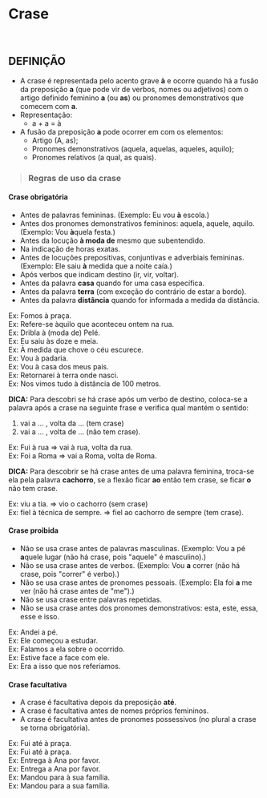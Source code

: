 # Crase

<br>

## DEFINIÇÃO
* A crase é representada pelo acento grave **à** e ocorre quando há a fusão da preposição **a** (que pode vir de verbos, nomes ou adjetivos) com o artigo definido feminino **a** (ou **as**) ou pronomes demonstrativos que comecem com **a**.
* Representação:
  - a + a = à
* A fusão da preposição **a** pode ocorrer em com os elementos:
  - Artigo (A, as);
  - Pronomes demonstrativos (aquela, aquelas, aqueles, aquilo);
  - Pronomes relativos (a qual, as quais).

> ### Regras de uso da crase

#### Crase obrigatória
* Antes de palavras femininas. (Exemplo: Eu vou **à** escola.)
* Antes dos pronomes demonstrativos femininos: aquela, aquele, aquilo. (Exemplo: Vou **à**quela festa.) 
* Antes da locução **à moda de** mesmo que subentendido.
* Na indicação de horas exatas.
* Antes de locuções prepositivas, conjuntivas e adverbiais femininas. (Exemplo: Ele saiu **à** medida que a noite caía.)
* Após verbos que indicam destino (ir, vir, voltar).
* Antes da palavra **casa** quando for uma casa específica.
* Antes da palavra **terra** (com exceção do contrário de estar a bordo).
* Antes da palavra **distância** quando for informada a medida da distância.

Ex: Fomos à praça.  
Ex: Refere-se àquilo que aconteceu ontem na rua.  
Ex: Dribla à (moda de) Pelé.  
Ex: Eu saiu às doze e meia.  
Ex: À medida que chove o céu escurece.  
Ex: Vou à padaria.  
Ex: Vou à casa dos meus pais.  
Ex: Retornarei à terra onde nasci.  
Ex: Nos vimos tudo à distância de 100 metros.

**DICA:** Para descobri se há crase após um verbo de destino, coloca-se a palavra após a crase na seguinte frase e verifica qual mantém o sentido: 
1. vai a ... , volta da ... (tem crase)
2. vai a ... , volta de ... (não tem crase).

Ex: Fui à rua => vai à rua, volta da rua.  
Ex: Foi a Roma => vai a Roma, volta de Roma.  

**DICA:** Para descobrir se há crase antes de uma palavra feminina, troca-se ela pela palavra **cachorro**, se a flexão ficar **ao** então tem crase, se ficar **o** não tem crase.  

Ex: viu a tia. => vio o cachorro (sem crase)  
Ex: fiel à técnica de sempre. => fiel ao cachorro de sempre (tem crase).  

#### Crase proibida
* Não se usa crase antes de palavras masculinas. (Exemplo: Vou a pé **a**quele lugar (não há crase, pois "aquele" é masculino).)
* Não se usa crase antes de verbos. (Exemplo: Vou **a** correr (não há crase, pois "correr" é verbo).)
* Não se usa crase antes de pronomes pessoais. (Exemplo: Ela foi **a** me ver (não há crase antes de "me").)
* Não se usa crase entre palavras repetidas.
* Não se usa crase antes dos pronomes demonstrativos: esta, este, essa, esse e isso.

Ex: Andei a pé.  
Ex: Ele começou a estudar.  
Ex: Falamos a ela sobre o ocorrido.  
Ex: Estive face a face com ele.  
Ex: Era a isso que nos referíamos.

#### Crase facultativa
* A crase é facultativa depois da preposição **até**.
* A crase é facultativa antes de nomes próprios femininos.
* A crase é facultativa antes de pronomes possessivos (no plural a crase se torna obrigatória).

Ex: Fui até à praça.  
Ex: Fui até à praça.  
Ex: Entrega à Ana por favor.  
Ex: Entrega a Ana por favor.    
Ex: Mandou para à sua família.  
Ex: Mandou para a sua família.  